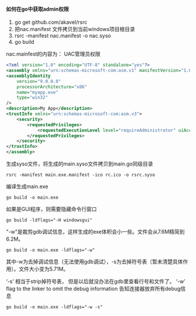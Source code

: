 #### 如何在go中获取admin权限
1. go get github.com/akavel/rsrc
2. 把nac.manifest 文件拷贝到当前windows项目根目录
3. rsrc -manifest nac.manifest -o nac.syso
4. go build

nac.mainfest的内容为：
UAC管理员权限
```xml
<?xml version="1.0" encoding="UTF-8" standalone="yes"?>
<assembly xmlns="urn:schemas-microsoft-com:asm.v1" manifestVersion="1.0">
<assemblyIdentity
    version="9.0.0.0"
    processorArchitecture="x86"
    name="myapp.exe"
    type="win32"
/>
<description>My App</description>
<trustInfo xmlns="urn:schemas-microsoft-com:asm.v3">
    <security>
        <requestedPrivileges>
            <requestedExecutionLevel level="requireAdministrator" uiAccess="false"/>
        </requestedPrivileges>
    </security>
</trustInfo>
</assembly>
```

生成syso文件，将生成的main.syso文件拷贝到main.go同级目录
```shell
rsrc -manifest main.exe.manifest -ico rc.ico -o rsrc.syso
```


编译生成main.exe  
```shell
go build -o main.exe
```

如果是GUI程序，则需要隐藏命令行窗口
```shell
go build -ldflags="-H windowsgui"
```

"-w"是裁剪gdb调试信息，这样生成的exe体积会小一些。文件会从7.6M精简到6.2M。
```shell
go build -o main.exe -ldflags="-w"
```

其中-w为去掉调试信息（无法使用gdb调试），-s为去掉符号表（暂未清楚具体作用）。文件大小变为5.71M。

‘-s’ 相当于strip掉符号表， 但是以后就没办法在gdb里查看行号和文件了。
‘-w’ flag to the linker to omit the debug information 告知连接器放弃所有debug信息  
```shell
go build -o main.exe -ldflags="-w -s"
```